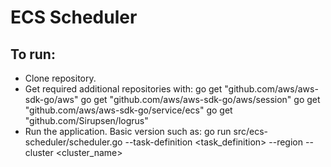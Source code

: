 # ECS Scheduler

## To run:
- Clone repository.
- Get required additional repositories with:
	go get "github.com/aws/aws-sdk-go/aws"
	go get "github.com/aws/aws-sdk-go/aws/session"
	go get "github.com/aws/aws-sdk-go/service/ecs"
	go get "github.com/Sirupsen/logrus"
- Run the application. Basic version such as:
go run src/ecs-scheduler/scheduler.go --task-definition <task_definition> --region <region>  --cluster <cluster_name>
